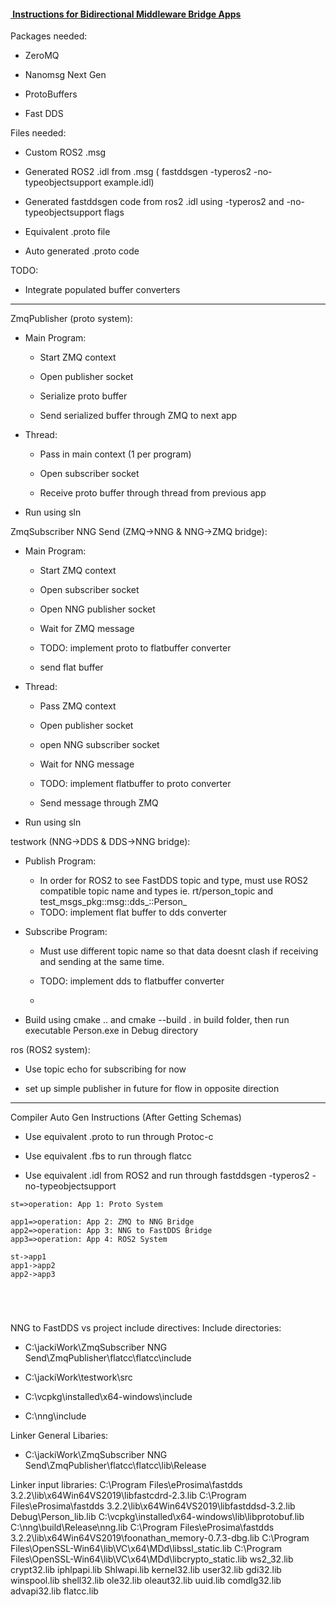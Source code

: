 #### <u> Instructions for Bidirectional Middleware Bridge Apps</u>

Packages needed:

- ZeroMQ

- Nanomsg Next Gen

- ProtoBuffers

- Fast DDS

Files needed:

- Custom ROS2 .msg

- Generated ROS2 .idl from .msg ( fastddsgen -typeros2 -no-typeobjectsupport example.idl)

- Generated fastddsgen code from ros2 .idl using -typeros2 and -no-typeobjectsupport flags

- Equivalent .proto file

- Auto generated .proto code

TODO:

- Integrate populated buffer converters

---

ZmqPublisher (proto system):

- Main Program:
  
  - Start ZMQ context
  
  - Open publisher socket
  
  - Serialize proto buffer 
  
  - Send serialized buffer through ZMQ to next app

- Thread:
  
  - Pass in main context (1 per program)
  
  - Open subscriber socket
  
  - Receive proto buffer through thread from previous app

- Run using sln

ZmqSubscriber NNG Send (ZMQ->NNG & NNG->ZMQ bridge):

- Main Program:
  
  - Start ZMQ context
  
  - Open subscriber socket
  
  - Open NNG publisher socket
  
  - Wait for ZMQ message
  
  - TODO: implement proto to flatbuffer converter
  
  - send flat buffer

- Thread:
  
  - Pass ZMQ context
  
  - Open publisher socket
  
  - open NNG subscriber socket
  
  - Wait for NNG message
  
  - TODO: implement flatbuffer to proto converter
  
  - Send message through ZMQ

- Run using sln

testwork (NNG->DDS & DDS->NNG bridge):

- Publish Program:
  
  - In order for ROS2 to see FastDDS topic and type, must use ROS2 compatible topic name and types ie. rt/person_topic and test_msgs_pkg::msg::dds_::Person_
  - TODO: implement flat buffer to dds converter

- Subscribe Program:
  
  - Must use different topic name so that data doesnt clash if receiving and sending at the same time.
  
  - TODO: implement dds to flatbuffer converter
  
  - 

- Build using cmake .. and cmake --build .  in build folder, then run executable Person.exe in Debug directory

ros  (ROS2 system):

- Use topic echo for subscribing for now

- set up simple publisher in future for flow in opposite direction

---

Compiler Auto Gen Instructions (After Getting Schemas)

- Use equivalent .proto to run through Protoc-c

- Use equivalent .fbs to run through flatcc

- Use equivalent .idl from ROS2 and run through fastddsgen -typeros2 -no-typeobjectsupport

```flowchart
st=>operation: App 1: Proto System

app1=>operation: App 2: ZMQ to NNG Bridge
app2=>operation: App 3: NNG to FastDDS Bridge
app3=>operation: App 4: ROS2 System

st->app1
app1->app2
app2->app3





```



NNG to FastDDS vs project include directives:
Include directories:

- C:\jackiWork\ZmqSubscriber NNG Send\ZmqPublisher\flatcc\flatcc\include

- C:\jackiWork\testwork\src

- C:\vcpkg\installed\x64-windows\include

- C:\nng\include

Linker General Libaries:

- C:\jackiWork\ZmqSubscriber NNG Send\ZmqPublisher\flatcc\flatcc\lib\Release

Linker input libraries:
C:\Program Files\eProsima\fastdds 3.2.2\lib\x64Win64VS2019\libfastcdrd-2.3.lib
C:\Program Files\eProsima\fastdds 3.2.2\lib\x64Win64VS2019\libfastddsd-3.2.lib
Debug\Person_lib.lib
C:\vcpkg\installed\x64-windows\lib\libprotobuf.lib
C:\nng\build\Release\nng.lib
C:\Program Files\eProsima\fastdds 3.2.2\lib\x64Win64VS2019\foonathan_memory-0.7.3-dbg.lib
C:\Program Files\OpenSSL-Win64\lib\VC\x64\MDd\libssl_static.lib
C:\Program Files\OpenSSL-Win64\lib\VC\x64\MDd\libcrypto_static.lib
ws2_32.lib
crypt32.lib
iphlpapi.lib
Shlwapi.lib
kernel32.lib
user32.lib
gdi32.lib
winspool.lib
shell32.lib
ole32.lib
oleaut32.lib
uuid.lib
comdlg32.lib
advapi32.lib
flatcc.lib
